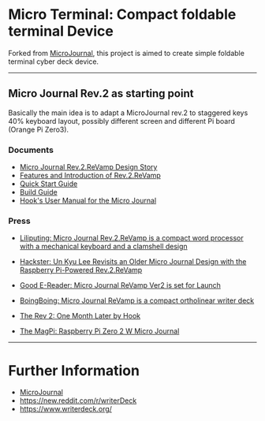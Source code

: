 # Micro Terminal: Compact foldable terminal Device

Forked from [MicroJournal](https://github.com/unkyulee/micro-journal), this project is aimed to create simple foldable terminal cyber deck device.

---

## Micro Journal Rev.2 as starting point

Basically the main idea is to adapt a MicroJournal rev.2 to staggered keys 40% keyboard layout, possibly different screen and different Pi board (Orange Pi Zero3).

### Documents 

* [Micro Journal Rev.2.ReVamp Design Story](/micro-journal-rev-2-revamp/readme.md)
* [Features and Introduction of Rev.2.ReVamp](https://youtu.be/IFmGwKtGXtQ)
* [Quick Start Guide](./micro-journal-rev-2-revamp/quickstart.md)
* [Build Guide](https://github.com/unkyulee/micro-journal/blob/main/micro-journal-rev-2-revamp/build-guide.md)
* [Hook's User Manual for the Micro Journal](http://www.thewritekeys.com:8080/)



### Press

* [Liliputing: Micro Journal Rev.2.ReVamp is a compact word processor with a mechanical keyboard and a clamshell design](https://liliputing.com/micro-journal-rev-2-revamp-is-a-compact-word-processor-with-a-mechanical-keyboard-and-a-clamshell-design/)

* [Hackster: Un Kyu Lee Revisits an Older Micro Journal Design with the Raspberry Pi-Powered Rev.2.ReVamp](https://www.hackster.io/news/un-kyu-lee-revisits-an-older-micro-journal-design-with-the-raspberry-pi-powered-rev-2-revamp-89bf41252f8e)

* [Good E-Reader: Micro Journal ReVamp Ver2 is set for Launch](https://goodereader.com/blog/digital-publishing/micro-journal-revamp-ver2-is-set-for-launch)

* [BoingBoing: Micro Journal ReVamp is a compact ortholinear writer deck](https://boingboing.net/2024/09/18/micro-journal-revamp-is-a-compact-ortholinear-writer-deck.html)

* [The Rev 2: One Month Later by Hook](https://www.flickr.com/groups/39436080@N00/discuss/72157721921183163/72157721921902230)

* [The MagPi: Raspberry Pi Zero 2 W Micro Journal](https://www.raspberrypi.com/news/raspberry-pi-zero-2-w-micro-journal/)

---
# Further Information

* [MicroJournal](https://github.com/unkyulee/micro-journal)
* https://new.reddit.com/r/writerDeck
* https://www.writerdeck.org/
